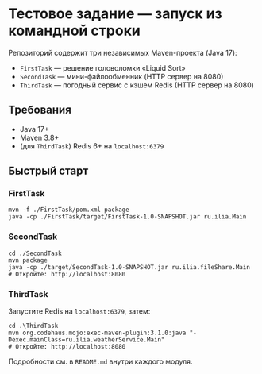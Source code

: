 # Тестовое задание — запуск из командной строки

Репозиторий содержит три независимых Maven-проекта (Java 17):
- `FirstTask` — решение головоломки «Liquid Sort» 
- `SecondTask` — мини-файлообменник (HTTP сервер на 8080)
- `ThirdTask` — погодный сервис с кэшем Redis (HTTP сервер на 8080)

## Требования
- Java 17+
- Maven 3.8+
- (для `ThirdTask`) Redis 6+ на `localhost:6379`

## Быстрый старт

### FirstTask
```
mvn -f ./FirstTask/pom.xml package
java -cp ./FirstTask/target/FirstTask-1.0-SNAPSHOT.jar ru.ilia.Main
```

### SecondTask
```
cd ./SecondTask
mvn package
java -cp ./target/SecondTask-1.0-SNAPSHOT.jar ru.ilia.fileShare.Main
# Откройте: http://localhost:8080
```

### ThirdTask
Запустите Redis на `localhost:6379`, затем:
```
cd .\ThirdTask
mvn org.codehaus.mojo:exec-maven-plugin:3.1.0:java "-Dexec.mainClass=ru.ilia.weatherService.Main"
# Откройте: http://localhost:8080
```

Подробности см. в `README.md` внутри каждого модуля.